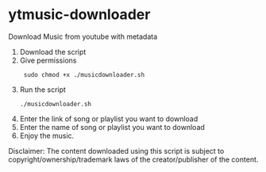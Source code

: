 # ytmusic-downloader
Download Music from youtube with metadata
1. Download the script
2. Give permissions
     <p><dir="auto"><code> sudo chmod +x ./musicdownloader.sh </code></p>
3. Run the script
     <p><dir="auto"><code>./musicdownloader.sh</code></p>
4. Enter the link of song or playlist you want to download
5. Enter the name of song or playlist you want to download
6. Enjoy the music.
 
Disclaimer: The content downloaded using this script is subject to copyright/ownership/trademark laws of the creator/publisher of the content.
